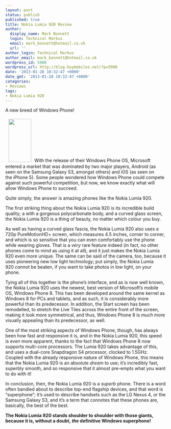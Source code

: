 ```yaml
---
layout: post
status: publish
published: true
title: Nokia Lumia 920 Review
author:
  display_name: Mark Bonnett
  login: Technical Markus
  email: mark_bonnett@hotmail.co.uk
  url: ''
author_login: Technical Markus
author_email: mark_bonnett@hotmail.co.uk
wordpress_id: 5900
wordpress_url: http://blog.buymobiles.net/?p=5900
date: '2013-01-28 10:32:47 +0000'
date_gmt: '2013-01-28 10:32:47 +0000'
categories:
- Reviews
tags:
- Nokia Lumia 920
---
```

<p><span class="postStandFirst">A new breed of Windows Phone!</span></p>
<p><strong><img class="alignleft" style="margin: 5px 10px;" alt="" src="http://www.buymobilephones.net/prodimg/nokia_lumia_920_black_tmb.jpg" width="71" height="135" /></strong>With the release of their Windows Phone OS, Microsoft entered a market that was dominated by two major players, Android (as seen on the&nbsp;Samsung Galaxy S3, amongst others) and iOS (as seen on the&nbsp;iPhone 5). Some people wondered how Windows Phone could compete against such powerful competition, but now, we know exactly what will allow Windows Phone to succeed.</p>
<p>Quite simply, the answer is amazing phones like the&nbsp;Nokia Lumia 920.</p>
<p>The first striking thing about the Nokia Lumia 920 is its incredible build quality; a with a gorgeous polycarbonate body, and a curved glass screen, the Nokia Lumia 920 is a thing of beauty, no matter which colour you buy.</p>
<p>As well as having a curved glass fascia, the Nokia Lumia 920 also uses a 720p PureMotionHD+ screen, which measures 4.5 inches, corner to corner, and which is so sensitive that you can even comfortably use the phone while wearing gloves. That is a&nbsp;<em>very</em>&nbsp;rare feature indeed (in fact, no other phones come to mind as using it at all), and it just makes the Nokia Lumia 920 even more unique. The same can be said of the camera, too, because it uses pioneering new low light technology; put simply, the Nokia Lumia 920&nbsp;<em>cannot</em>&nbsp;be beaten, if you want to take photos in low light, on your phone.</p>
<p>Tying all of this together is the phone&rsquo;s interface, and as is now well known, the Nokia Lumia 920 uses the newest, best version of Microsoft&rsquo;s mobile OS, Windows Phone 8. This has been developed around the same kernel as Windows 8 for PCs and tablets, and as such, it is considerably more powerful than its predecessor. In addition, the Start screen has been remodelled, to stretch the Live Tiles across the entire front of the screen, making it look more symmetrical, and thus, Windows Phone 8 is&nbsp;<em>much</em>&nbsp;more visually appealing than its predecessor, as well.</p>
<p>One of the most striking aspects of Windows Phone, though, has always been how fast and responsive it is, and in the Nokia Lumia 920, this speed is even more apparent, thanks to the fact that Windows Phone 8 now supports multi-core processors. The Lumia 920 takes advantage of this, and uses a dual-core Snapdragon S4 processor, clocked to 1.5GHz. Coupled with the already responsive nature of Windows Phone, this means that the Nokia Lumia 920 is an absolute&nbsp;<em>dream</em>&nbsp;to use; it&rsquo;s incredibly fast, superbly smooth, and so responsive that it almost pre-empts what you want to do with it!</p>
<p>In conclusion, then, the Nokia Lumia 920 is a&nbsp;<em>superb</em>&nbsp;phone. There is a word often bandied about to describe top-end flagship devices, and that word is &ldquo;superphone&rdquo;; it&rsquo;s used to describe handsets such as the&nbsp;LG Nexus 4, or the Samsung Galaxy S3, and it&rsquo;s a term that connotes that these phones are, basically, the best of the best.</p>
<p><strong>The Nokia Lumia 920 stands shoulder to shoulder with those giants, because it is, without a doubt,&nbsp;<em>the</em>&nbsp;definitive Windows superphone!</strong></p>
